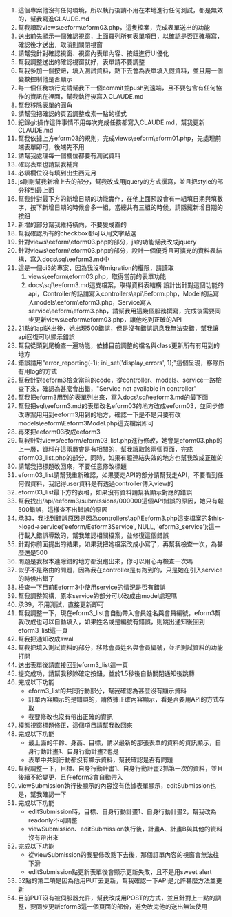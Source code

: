 1. 這個專案他沒有任何環境，所以執行後請不用在本地進行任何測試，都是無效的，幫我寫進CLAUDE.md
2. 幫我讀取views\eeform\eform03.php，這隻檔案，完成表單送出的功能
3. 送出前先顯示一個確認視窗，上面羅列所有表單項目，以確認是否正確填寫，確認後才送出，取消則關閉視窗
4. 請幫我針對確認視窗、視窗內表單內容、按鈕進行UI優化
5. 幫我調整送出的確認視窗就好，表單請不要調整
6. 幫我多加一個按鈕，填入測試資料，點下去會為表單填入假資料，並且用一個變數控制他是否顯示
7. 每一個任務執行完請幫我下一個commit並push到遠端，且不要包含有任何協作的資訊在裡面，幫我執行後寫入CLAUDE.md
8. 幫我移除表單的圓角
9. 請幫我把確認的頁面調整成素一點的樣式
10. 紀錄git操作這件事情不用每次完成任務都寫入CLAUDE.md，幫我更新CLAUDE.md
11. 幫我依據上方eform03的規則，完成views\eeform\eform01.php，先處理前端表單即可，後端先不用
12. 請幫我處理每一個欄位都要有測試資料
13. 確認表單也請幫我補齊
14. 必填欄位沒有填到出生西元月
15. js剛剛幫我新增上去的部分，幫我改成用jquery的方式撰寫，並且把style的部分移到最上面
16. 幫我針對最下方的新增日期的功能實作，在他上面預設會有一組填日期與填數字，按下新增日期的時候會多一組，當總共有三組的時候，請隱藏新增日期的按鈕
17. 新增的部分幫我維持橫向，不要變成直的
18. 幫我確認所有的checkbox都可以用文字點選
19. 針對views\eeform\eform03.php的部分，js的功能幫我改成jquery
20. 針對views\eeform\eform03.php的部分，設計一個優秀且可擴充的資料表結構，寫入docs\sql\eeform3.md中
21. 這是一個ci3的專案，因為我沒有migration的權限，請讀取
    1. views\eeform\eform03.php，取得當前的表單功能
    2. docs\sql\eeform3.md這支檔案，取得資料表結構
設計出針對這個功能的api，Controller的話請寫入controllers\api\Eeform.php，Model的話寫入models\eeform\eform3.php，Service寫入service\eeform\eform3.php，請幫我用這幾個服務撰寫，完成後需要同步更新views\eeform\eform03.php，讓他吃到正確的API
22. 21點的api送出後，她出現500錯誤，但是沒有錯誤訊息我無法查錯，幫我讓api回復可以顯示錯誤
23. 幫我從頭到尾檢查一遍功能，依據目前調整的檔名與class更新所有有用到的地方
24. 錯誤請用"error_reporting(-1); ini_set('display_errors', 1);"這個呈現，移除所有用log的方式
25. 幫我針對eeform3檢查當前的code，從controller、models、service一路檢查下來，確認為甚麼會出錯，"Service not available in controller"
26. 幫我把eform3用到的表單列出來，寫入docs\sql\eeform3.md的最下面
27. 幫我把sql\eeform3.md的表單改名eform03的地方改成eeform03，並同步修改專案用用到eeform3用到的地方，確認一下是不是只要有改models\eeform\Eeform3Model.php這支檔案即可
28. 再來把eeform03改成eeform3
29. 幫我針對views/eeform/eform03_list.php進行修改，她會是eform03.php的上一層，資料在這兩層會是有相關的，幫我讀取該兩個頁面，完成eform03_list.php的部分，同時，如果有超連結失效的地方也幫我改成正確的
30. 請幫我把標題改回來，不要任意修改標題
31. eform03_list請幫我重新確認，如果要走API的部分請幫我走API，不要看到任何假資料，我記得user資料是有透過controller傳入view的
32. eform03_list最下方的表格，如果沒有資料請幫我顯示對應的錯誤
33. 幫我找出/api/eeform3/submissions/000000這個API錯誤的原因，她只有報500錯誤，這樣查不出錯誤的原因
34. 承33，我找到錯誤原因是因為controllers\api\Eeform3.php這支檔案的$this->load->service('eeform/Eeform3Service', NULL, 'eform3_service');這一行載入錯誤導致的，幫我確認相關檔案，並修復這個錯誤
35. 針對你前面提出的結果，如果我把她檔案改成小寫了，再幫我檢查一次，為甚麼還是500
36. 問題是我根本連除錯的地方都沒跑出來，你可以用心再檢查一次嗎
37. 似乎不是路由的問題，因為我在controller是有跑到的，只是她在引入service的時候出錯了
38. 檢查一下目前Eeform3中使用service的情況是否有錯誤
39. 幫我調整架構，原本service的部分可以改成由model處理嗎
40. 承39，不用測試，直接更新即可
41. 幫我調整一下，現在eform3_list會自動帶入會員姓名與會員編號，eform3幫我改成也可以自動填入，如果姓名或是編號有錯誤，則跳出通知後回到eform3_list這一頁
42. 幫我把通知改成swal
43. 幫我把填入測試資料的部分，移除會員姓名與會員編號，並把測試資料的功能打開
44. 送出表單後請直接回到eform3_list這一頁
45. 提交成功，請幫我移除確定按鈕，並於1.5秒後自動關閉通知後跳轉
46. 完成以下功能
    - eform3_list的共同行動部分，幫我確認為甚麼沒有顯示資料
    - 訂單內容顯示的是錯誤的，請依據正確內容顯示，看是否要用API的方式存取
    - 我要修改也沒有帶出正確的資訊
47. 模態視窗標題修正，這個項目請幫我改回來
48. 完成以下功能
    - 最上面的年齡、身高、目標，請以最新的那張表單的資料的資訊顯示，自身行動計畫1、自身行動計畫2也是
    - 表單中共同行動都沒有顯示資料，幫我確認是否有問題
49. 幫我調整一下，目標、自身行動計畫1、自身行動計畫2抓第一次的資料，並且後續不給變更，且在eform3會自動帶入
50. viewSubmission執行後顯示的內容沒有依據表單顯示，editSubmission也是，幫我確認一下
51. 完成以下功能
    - editSubmission時，目標、自身行動計畫1、自身行動計畫2，幫我改為readonly不可調整
    - viewSubmission、editSubmission執行後，計畫A、計畫B與其他的資料沒有帶出來
52. 完成以下功能
    - 從viewSubmission的我要修改點下去後，那個訂單內容的視窗會無法往下滑
    - editSubmission點更新表單後會顯示更新失敗，且不是用sweet alert
53. 52點的第二項是因為他用PUT去更新，幫我確認一下API是允許甚麼方法並更新
54. 目前PUT沒有被伺服器允許，幫我改成用POST的方式，並且針對上一點的調整，要同步更新eform3這一個頁面的部份，避免改完他的送出無法使用